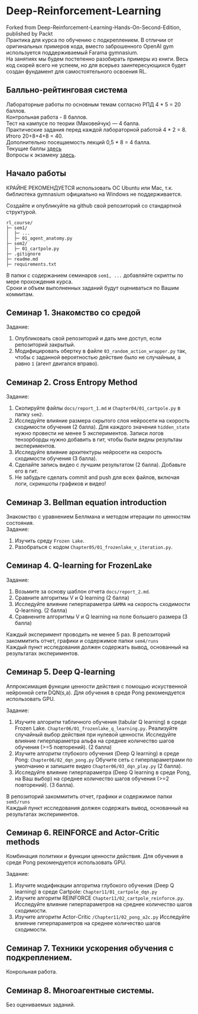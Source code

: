 # Deep-Reinforcement-Learning
Forked from Deep-Reinforcement-Learning-Hands-On-Second-Edition, published by Packt  
Практика для курса по обучению с подкреплением. 
В отличии от оригинальных примеров кода, вместо заброшенного OpenAI gym используется поддерживаемый Farama gymnasium.   
На занятиях мы будем постепенно разобирать примеры из книги. 
Весь код скорей всего не успеем, но для всерьез заинтересующихся будет создан фундамент для самостоятельного освоения RL. 

## Балльно-рейтинговая система 

Лабораторные работы по основным темам согласно РПД 4 * 5 = 20 баллов.   
Контрольная работа - 8 баллов.  
Тест на кампусе по теории (Маковейчук) — 4 балла.   
Практические задания перед каждой лабораторной работой  4 * 2 = 8.  
Итого 20+8+4+8 = 40.  
Дополнительно посещаемость лекций 0,5 * 8 = 4 балла.  
Текущие баллы [здесь](docs/scores.csv)   
Вопросы к экзамену [здесь](docs/exam.txt).

## Начало работы 

КРАЙНЕ РЕКОМЕНДУЕТСЯ использовать ОС Ubuntu или Mac, т.к. библиотека gymnasium официально на Windows не поддерживается.   

Создайте и опубликуйте на github свой репозиторий со стандартной структурой. 

```
rl_course/
├─ sem1/
│  ├─ ...
│  ├─ 01_agent_anatomy.py
├─ sem2/
│  ├─ 01_cartpole.py
├─ .gitignore
├─ readme.md
├─ requirements.txt
```
В папки с содержанием семинаров `sem1, ...` добавляйте скрипты по мере прохождения курса.  
Сроки и объем выполненных заданий будут оцениваться по Вашим коммитам. 

## Семинар 1. Знакомство со средой

Задание:  
1. Опубликовать свой репозиторий и дать мне доступ, если репозиторий закрытый.
2. Модифицировать обертку в файле `03_random_action_wrapper.py` так, чтобы с заданной вероятностью действие было не случайным, а равно `1` (агент двигался вправо).

## Семинар 2. Cross Entropy Method

Задание:
1. Скопируйте файлы `docs/report_1.md` и `Chapter04/01_cartpole.py` в папку `sem2`. 
2. Исследуйте влияние размера скрытого слоя нейросети на скорость сходимости обучения (2 балла). 
Для каждого значения `hidden_state` нужно провести не менее 5 экспериментов. 
Записи логов тензорборды нужно добавить в гит, чтобы были видны результаы экспериментов.
3. Исследуйте влияние архитектуры нейросети на скорость сходимости обучения (3 балла). 
4. Сделайте запись видео с лучшим результатом (2 балла). Добавьте его в гит. 
5. Не забудьте сделать commit and push для всех файлов, включая логи, скриншоты графиков и видео!


## Семинар 3. Bellman equation introduction

Знакомство с уравнением Беллмана и методом итерации по ценностям состояния.  
Задание:  
1. Изучить среду `Frozen Lake`.  
2. Разобраться с кодом `Chapter05/01_frozenlake_v_iteration.py`.  


## Семинар 4. Q-learning for FrozenLake

Задание: 
1. Возьмите за основу шаблон отчета `docs/report_2.md`. 
2. Сравните алгоритмы V и Q learning (2 балла) 
3. Исследуйте влияние гиперпараметра `GAMMA` на скорость сходимости Q-learning. (2 балла) 
4. Сравнените алгоритмы V и Q learning на поле большего размера (3 балла) 

Каждый эксперимент проводить не менее 5 раз. 
В репозиторий закоммитить отчет, графики и содержимое папки `sem4/runs`  
Каждый пункт исследования должен содержать вывод, основанный на результатах экспериментов. 


## Семинар 5. Deep Q-learning
Аппроксимация функции ценности действия с помощью искуственной нейронной сети DQN(s,a). 
Для обучения в среде Pong рекомендуется использовать GPU. 

Задание: 
1. Изучите алгоритм табличного обучения (tabular Q learning) в среде Frozen Lake. `Chapter06/01_frozenlake_q_learning.py`. Реализуйте случайный выбор действия при нулевой ценности. Исследуйте влияние гиперпараметра альфа на среднее количество шагов обучения (>=5 повторений). (2 балла) 
2. Изучите алгоритм глубокого обучения (Deep Q learning) в среде Pong: `Chapter06/02_dqn_pong.py` Обучите сеть с гиперпараметрами по умолчанию и запишите видео `Chapter06/03_dqn_play.py` (2 балла). 
3. Исследуйте влияние гиперпараметра (Deep Q learning в среде Pong, на Ваш выбор) на среднее количество шагов обучения (>=2 повторений). (3 балла). 

В репозиторий закоммитить отчет, графики и содержимое папки `sem5/runs`  
Каждый пункт исследования должен содержать вывод, основанный на результатах экспериментов. 


## Семинар 6. REINFORCE and Actor-Critic methods
Комбинация политики и функции ценности действия. 
Для обучения в среде Pong рекомендуется использовать GPU. 

Задание: 
1. Изучите модификации алгоритма глубокого обучения (Deep Q learning) в среде Cartpole: `Chapter11/01_cartpole_dqn.py`  
2. Изучите алгоритм REINFORCE `Chapter11/02_cartpole_reinforce.py`. Исследуйте влияние гиперпараметров на среднее количество шагов сходимости.    
3. Изучите алгоритм Actor-Critic `/Chapter11/02_pong_a2c.py`  Исследуйте влияние гиперпараметров на среднее количество шагов сходимости.    

## Семинар 7. Техники ускорения обучения с подкреплением. 
Конрольная работа. 


## Семинар 8. Многоагентные системы. 
Без оцениваемых заданий. 

